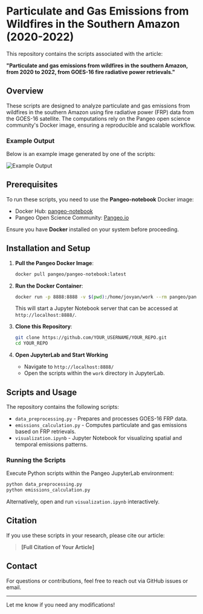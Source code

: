# Particulate and Gas Emissions from Wildfires in the Southern Amazon (2020-2022)

This repository contains the scripts associated with the article:

**"Particulate and gas emissions from wildfires in the southern Amazon, from 2020 to 2022, from GOES-16 fire radiative power retrievals."**

## Overview
These scripts are designed to analyze particulate and gas emissions from wildfires in the southern Amazon using fire radiative power (FRP) data from the GOES-16 satellite. The computations rely on the Pangeo open science community's Docker image, ensuring a reproducible and scalable workflow.

### Example Output
Below is an example image generated by one of the scripts:

![Example Output](path_to_image.png)

## Prerequisites
To run these scripts, you need to use the **Pangeo-notebook** Docker image:

- Docker Hub: [pangeo-notebook](https://hub.docker.com/r/pangeo/pangeo-notebook)
- Pangeo Open Science Community: [Pangeo.io](https://www.pangeo.io/)

Ensure you have **Docker** installed on your system before proceeding.

## Installation and Setup

1. **Pull the Pangeo Docker Image**:
   ```sh
   docker pull pangeo/pangeo-notebook:latest
   ```

2. **Run the Docker Container**:
   ```sh
   docker run -p 8888:8888 -v $(pwd):/home/jovyan/work --rm pangeo/pangeo-notebook
   ```
   This will start a Jupyter Notebook server that can be accessed at `http://localhost:8888/`.

3. **Clone this Repository**:
   ```sh
   git clone https://github.com/YOUR_USERNAME/YOUR_REPO.git
   cd YOUR_REPO
   ```

4. **Open JupyterLab and Start Working**
   - Navigate to `http://localhost:8888/`
   - Open the scripts within the `work` directory in JupyterLab.

## Scripts and Usage
The repository contains the following scripts:

- `data_preprocessing.py` - Prepares and processes GOES-16 FRP data.
- `emissions_calculation.py` - Computes particulate and gas emissions based on FRP retrievals.
- `visualization.ipynb` - Jupyter Notebook for visualizing spatial and temporal emissions patterns.

### Running the Scripts
Execute Python scripts within the Pangeo JupyterLab environment:
```sh
python data_preprocessing.py
python emissions_calculation.py
```
Alternatively, open and run `visualization.ipynb` interactively.

## Citation
If you use these scripts in your research, please cite our article:
> **[Full Citation of Your Article]**

## Contact
For questions or contributions, feel free to reach out via GitHub issues or email.

---

Let me know if you need any modifications!

